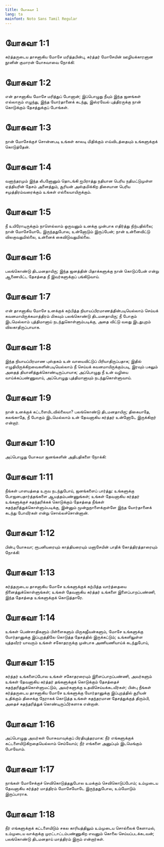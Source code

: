 ```yaml
---
title: யோசுவா 1
lang: ta
mainfont: Noto Sans Tamil Regular
---
```


# யோசுவா 1:1

கர்த்தருடைய தாசனாகிய மோசே மரித்தபின்பு, கர்த்தர் மோசேயின் ஊழியக்காரனான நூனின் குமாரன் யோசுவாவை நோக்கி:

# யோசுவா 1:2

என் தாசனாகிய மோசே மரித்துப் போனான்; இப்பொழுது நீயும் இந்த ஜனங்கள் எல்லாரும் எழுந்து, இந்த யோர்தானைக் கடந்து, இஸ்ரவேல் புத்திரருக்கு நான் கொடுக்கும் தேசத்துக்குப் போங்கள்.

# யோசுவா 1:3

நான் மோசேக்குச் சொன்னபடி உங்கள் காலடி மிதிக்கும் எவ்விடத்தையும் உங்களுக்குக் கொடுத்தேன்.

# யோசுவா 1:4

வனாந்தரமும் இந்த லீபனோனும் தொடங்கி ஐபிராத்து நதியான பெரிய நதிமட்டுமுள்ள ஏத்தியரின் தேசம் அனைத்தும், சூரியன் அஸ்தமிக்கிற திசையான பெரிய சமுத்திரம்வரைக்கும் உங்கள் எல்லையாயிருக்கும்.

# யோசுவா 1:5

நீ உயிரோடிருக்கும் நாளெல்லாம் ஒருவனும் உனக்கு முன்பாக எதிர்த்து நிற்பதில்லை; நான் மோசேயோடே இருந்ததுபோல, உன்னோடும் இருப்பேன்; நான் உன்னைவிட்டு விலகுவதுமில்லை, உன்னைக் கைவிடுவதுமில்லை.

# யோசுவா 1:6

பலங்கொண்டு திடமனதாயிரு; இந்த ஜனத்தின் பிதாக்களுக்கு நான் கொடுப்பேன் என்று ஆணையிட்ட தேசத்தை நீ இவர்களுக்குப் பங்கிடுவாய்.

# யோசுவா 1:7

என் தாசனாகிய மோசே உனக்குக் கற்பித்த நியாயப்பிரமாணத்தின்படியெல்லாம் செய்யக் கவனமாயிருக்கமாத்திரம் மிகவும் பலங்கொண்டு திடமனதாயிரு; நீ போகும் இடமெல்லாம் புத்திமானாய் நடந்துகொள்ளும்படிக்கு, அதை விட்டு வலது இடதுபுறம் விலகாதிருப்பாயாக.

# யோசுவா 1:8

இந்த நியாயப்பிரமாண புஸ்தகம் உன் வாயைவிட்டுப் பிரியாதிருப்பதாக; இதில் எழுதியிருக்கிறவைகளின்படியெல்லாம் நீ செய்யக் கவனமாயிருக்கும்படி, இரவும் பகலும் அதைத் தியானித்துக்கொண்டிருப்பாயாக; அப்பொழுது நீ உன் வழியை வாய்க்கப்பண்ணுவாய், அப்பொழுது புத்திமானாயும் நடந்துகொள்ளுவாய்.

# யோசுவா 1:9

நான் உனக்குக் கட்டளையிடவில்லையா? பலங்கொண்டு திடமனதாயிரு; திகையாதே, கலங்காதே, நீ போகும் இடமெல்லாம் உன் தேவனாகிய கர்த்தர் உன்னோடே இருக்கிறார் என்றார்.

# யோசுவா 1:10

அப்பொழுது யோசுவா ஜனங்களின் அதிபதிகளை நோக்கி:

# யோசுவா 1:11

நீங்கள் பாளயத்தை உருவ நடந்துபோய், ஜனங்களைப் பார்த்து: உங்களுக்கு போஜனபதார்த்தங்களை ஆயத்தம்பண்ணுங்கள்; உங்கள் தேவனாகிய கர்த்தர் உங்களுக்குச் சுதந்தரிக்கக் கொடுக்கும் தேசத்தை நீங்கள் சுதந்தரித்துக்கொள்ளும்படிக்கு, இன்னும் மூன்றுநாளைக்குள்ளே இந்த யோர்தானைக் கடந்து போவீர்கள் என்று சொல்லச்சொன்னான்.

# யோசுவா 1:12

பின்பு யோசுவா; ரூபனியரையும் காத்தியரையும் மனாசேயின் பாதிக் கோத்திரத்தாரையும் நோக்கி:

# யோசுவா 1:13

கர்த்தருடைய தாசனாகிய மோசே உங்களுக்குக் கற்பித்த வார்த்தையை நினைத்துக்கொள்ளுங்கள்; உங்கள் தேவனாகிய கர்த்தர் உங்களை இளைப்பாறப்பண்ணி, இந்த தேசத்தை உங்களுக்குக் கொடுத்தாரே.

# யோசுவா 1:14

உங்கள் பெண்சாதிகளும் பிள்ளைகளும் மிருகஜீவன்களும், மோசே உங்களுக்கு யோர்தானுக்கு இப்புறத்திலே கொடுத்த தேசத்தில் இருக்கட்டும்; உங்களிலுள்ள யுத்தவீரர் யாவரும் உங்கள் சகோதரருக்கு முன்பாக அணியணியாய்க் கடந்துபோய்,

# யோசுவா 1:15

கர்த்தர் உங்களைப்போல உங்கள் சகோதரரையும் இளைப்பாறப்பண்ணி, அவர்களும் உங்கள் தேவனாகிய கர்த்தர் தங்களுக்குக் கொடுக்கும் தேசத்தைச் சுதந்தரித்துக்கொள்ளுமட்டும், அவர்களுக்கு உதவிசெய்யக்கடவீர்கள்; பின்பு நீங்கள் கர்த்தருடைய தாசனாகிய மோசே உங்களுக்கு யோர்தானுக்கு இப்புறத்தில் சூரியன் உதிக்கும் திசைக்கு நேராகக் கொடுத்த உங்கள் சுதந்தரமான தேசத்துக்குத் திரும்பி, அதைச் சுதந்தரித்துக் கொண்டிருப்பீர்களாக என்றான்.

# யோசுவா 1:16

அப்பொழுது அவர்கள் யோசுவாவுக்குப் பிரதியுத்தரமாக: நீர் எங்களுக்குக் கட்டளையிடுகிறதையெல்லாம் செய்வோம்; நீர் எங்களை அனுப்பும் இடமெங்கும் போவோம்.

# யோசுவா 1:17

நாங்கள் மோசேக்குச் செவிகொடுத்ததுபோல உமக்கும் செவிகொடுப்போம்; உம்முடைய தேவனாகிய கர்த்தர் மாத்திரம் மோசேயோடே இருந்ததுபோல, உம்மோடும் இருப்பாராக.

# யோசுவா 1:18

நீர் எங்களுக்குக் கட்டளையிடும் சகல காரியத்திலும் உம்முடைய சொல்லைக் கேளாமல், உம்முடைய வாக்குக்கு முரட்டாட்டம்பண்ணுகிற எவனும் கொலை செய்யப்படக்கடவன்; பலங்கொண்டு திடமனதாய் மாத்திரம் இரும் என்றார்கள்.

